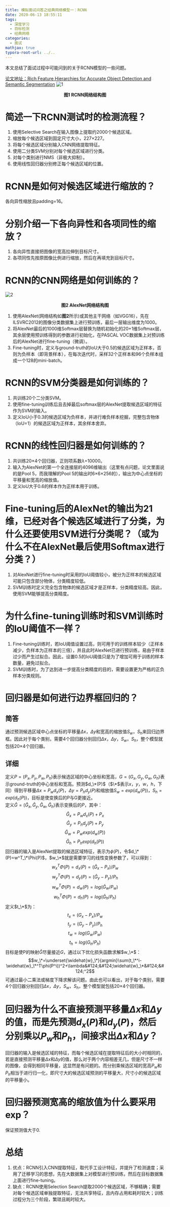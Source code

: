 ```yaml
---
title: 模拟面试问答之经典网络模型一：RCNN
date: 2020-06-13 18:55:11
tags:
  - 深度学习
  - 目标检测
  - 经典网络
categories:
  - 面试
mathjax: true
typora-root-url: ../..
---
```


本文总结了面试过程中可能问到的关于RCNN模型的一些问题。

[论文地址：Rich Feature Hierarchies for Accurate Object Detection and Semantic Segmentation](https://arxiv.org/abs/1311.2524)
![1](./images/RCNN/1.png)

<center><b>图1 RCNN网络结构图</b></center>

<!--more-->

# 简述一下RCNN测试时的检测流程？
1. 使用Selective Search在输入图像上提取约2000个候选区域。
2. 缩放每个候选区域到固定尺寸大小，227×227。
3. 将每个候选区域分别输入CNN网络提取特征。
4. 使用二分类SVM分别对每个候选区域进行分类。
5. 对每个类别进行NMS（非极大抑制）。
6. 使用线性回归器分别修正每个候选区域的位置。

# RCNN是如何对候选区域进行缩放的？
各向异性缩放且padding=16。

# 分别介绍一下各向异性和各项同性的缩放？
1. 各向异性直接把图像的宽高拉伸到目标尺寸。
2. 各项同性先按原图像比例进行缩放，然后在再填充到目标尺寸。

# RCNN的CNN网络是如何训练的？
![2](./images/RCNN/2.jpg)
<center><b>图2 AlexNet网络结构图</b></center>

1. 使用AlexNet(网络结构如**图2**所示)或其他主干网络（如VGG16），先在ILSVRC2012的图像分类数据集上进行预训练，最后一层输出维度为1000。
2. 将AlexNet最后的1000维Softmax层替换为随机初始化的20+1维Softmax层，其余层使用预训练得到的参数进行初始化，在PASCAL VOC数据集上对预训练后的AlexNet进行fine-tuning（微调）。
3. Fine-tuning时，定义与ground-truth的IoU大于0.5的候选区域为正样本，否则为负样本（即背景样本），在每次迭代时，采样32个正样本和96个负样本组成一个128的mini-batch。

# RCNN的SVM分类器是如何训练的？
1. 共训练20个二分类SVM。
2. 使用fine-tuning训练后且去掉最后softmax层的AlexNet提取候选区域的特征作为SVM的输入。
3. 定义IoU小于0.3的候选区域为负样本，并进行难负样本挖掘，完整包含物体（IoU=1）的候选区域为正样本，其余样本舍弃。

# RCNN的线性回归器是如何训练的？
1. 共训练20×4个回归器，正则项系数$\lambda$=10000。
2. 输入为AlexNet的第一个全连接层的4096维输出（这里有点问题，论文里面说的是Pool 5，而我理解的Pool 5的输出时6×6×256的），输出为中心点坐标的平移量和宽高的缩放值。
3. 定义IoU大于0.6的样本作为正样本用于训练。

# Fine-tuning后的AlexNet的输出为21维，已经对各个候选区域进行了分类，为什么还要使用SVM进行分类呢？（或为什么不在AlexNet最后使用Softmax进行分类？）
1. 对AlexNet进行fine-tuning时采用的IoU阈值较小，被分为正样本的候选区域可能只包含部分物体，分类精度较低。
2. SVM训练时定义完全包含物体的候选区域才是正样本，分类精度较高。因此，使用SVM能够提高分类精度。

# 为什么fine-tuning训练时和SVM训练时的IoU阈值不一样？
1. Fine-tuning训练时，若IoU阈值设置过高，则可用于的训练样本较少（正样本减少，负样本为正样本的三倍），并且此时AlexNet已进行预训练，易由于样本过少而产生过拟合。因此，设置0.5的IoU阈值只是为了增加可用于训练的样本数量，避免过拟合。  
2. SVM训练时，为了达到进一步提高分类精度的目的，需要设置更为严格的正负样本分类规则。

# 回归器是如何进行边界框回归的？
## 简答
通过预测候选区域中心点坐标的平移量$\Delta x$，$\Delta y$和宽高的缩放值$S_w$，$S_h$来回归边界框。因此对于每个类别，需要4个回归器分别回归$\Delta x$，$\Delta y$，$S_w$，$S_h$，整个模型就包括20×4个回归器。

## 详细
定义$P=(P_x,P_y,P_w,P_h)$表示候选区域的中心坐标和宽高，$G=(G_x,G_y,G_w,G_h)$表示ground-truth的中心坐标和宽高。预测$d_\*(P)$（$\*$表示$x$，$y$，$w$，$h$，下同）得到平移量$\Delta x=P_wd_x(P)$，$\Delta y=P_hd_y(P)$和缩放值$S_w=exp(d_w(P))$，$S_h=exp(d_h(P))$，目标是使变换后的P与G更接近。  
定义$\widehat{G}=(\widehat{G}_x,\widehat{G}_y,\widehat{G}_w,\widehat{G}_h)$表示变换后的$P$，其中：
$$\widehat{G}_x=P_wd_x(P)+P_x$$
$$\widehat{G}_y=P_hd_y(P)+P_y$$
$$\widehat{G}_w=P_wexp(d_w(P))$$
$$\widehat{G}_h=P_hexp(d_h(P))$$
回归器的输入是AlexNet提取的候选区域特征，表示为$\phi(P)$，令$d_\*(P)=w^T_\*\Phi(P)$，$w_\*$就是需要学习的线性变换参数了，可以得到：
$$w^T_x\Phi(P)=d_x(P)=(\widehat{G}_x-P_x)/P_w$$
$$w^T_y\Phi(P)=d_y(P)=(\widehat{G}_y-P_y)/P_h$$
$$w^T_w\Phi(P)=d_w(P)=log(\widehat{G}_w/P_w)$$
$$w^T_h\Phi(P)=d_h(P)=log(\widehat{G}_h/P_h)$$
定义$t_\*$为：
$$t_x=(G_x-P_x)/P_w$$
$$t_y=(G_y-P_y)/P_h$$
$$t_w=log(G_w/P_w)$$
$$t_h=log(G_h/P_h)$$
目标是使P的映射$\widehat{G}$尽量接近$G$，通过以下优化损失函数求解$w_\*$：
$$w_\*=\underset{\widehat{w}_\*}{argmin}\sum(t_\*^i-\widehat{w}_\*^T\phi(P^i))^2+\lambda&#124;&#124;\widehat{w}_\*&#124;&#124;^2$$
可通过最小二乘法或梯度下降求解该问题。由此也可以看出，对于每个类别，需要4个回归器分别回归$\Delta x$，$\Delta y$，$S_w$，$S_h$，整个模型就包括20×4个回归器。

# 回归器为什么不直接预测平移量$\Delta x$和$\Delta y$的值，而是先预测$d_x(P)$和$d_y(P)$，然后分别乘以$P_w$和$P_h$，间接求出$\Delta x$和$\Delta y$？
回归器的输入是候选区域的特征，而每个候选区域在提取特征后的大小时相同的，若是直接预测平移量$\Delta x$和$\Delta y$的值，那么对于两个内容相差无几，但是尺寸不一样的图像，会得到相同平移量，这显然是有问题的。而分别乘候选区域的宽高$P_w$和$P_h$相当于进行归一化，即尺寸大的候选区域预测的平移量大，尺寸小的候选区域的平移量小。

# 回归器预测宽高的缩放值为什么要采用exp？
保证预测值大于0.

# 总结
1. 优点：RCNN引入CNN提取特征，取代手工设计特征，并提升了检测速度；采用了迁移学习的思想，先在大数据集上对模型进行预训练，然后在目标数据集上面进行fine-tuning。
2. 缺点：RCNN使用Selection Search提取2000个候选区域，不够精确；需要对每个候选区域单独提取特征，无法共享特征，且内存占用和耗时较大；训练过程分为三个阶段，繁琐且耗时较大。